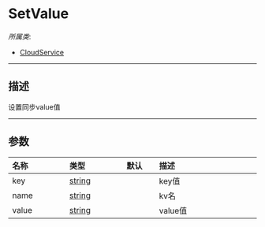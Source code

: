 # SetValue

*所属类*:
* [CloudService](/Api/Classes/Service/CloudService.md)
------------------------------------------------------------------------------------------
## 描述

设置同步value值

------------------------------------------------------------------------------------------
## 参数

|<div style="width:100px">名称</div>|<div style="width:100px">类型</div>|<div style="width:50px">默认</div>|<div style="width:350px">描述</div>|
|:---|:---|:---|:---|
|key|[string](/Api/DataType/String.md)||key值|
|name|[string](/Api/DataType/String.md)||kv名|
|value|[string](/Api/DataType/String.md)||value值|
